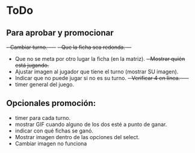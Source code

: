 # ToDo

## Para aprobar y promocionar
~~- Cambiar turno. ---~~
~~- Que la ficha sea redonda. --~~
- Que no se meta por otro lugar la ficha (en la matriz).
~~- Mostrar quién está jugando.~~
- Ajustar imagen al jugador que tiene el turno (mostrar SU imagen).
- Indicar que no puede jugar si no es su turno.
~~- Verificar 4 en línea. ---~~
- timer general del juego.

## Opcionales promoción:

- timer para cada turno.
- mostrar GIF cuando alguno de los dos esté a punto de ganar.
- indicar con qué fichas se ganó.
- Mostrar imagen dentro de las opciones del select.
- Cambiar imagen no funciona
